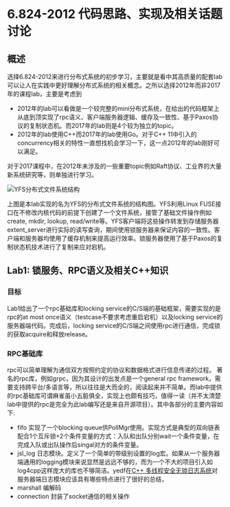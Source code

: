 # 6.824-2012 代码思路、实现及相关话题讨论
## 概述
选择6.824-2012来进行分布式系统的初步学习，主要就是看中其高质量的配套lab可以让人在实践中更好理解分布式系统的相关概念。之所以选择2012年而非2017年的课程lab，主要是考虑到
- 2012年的lab可以看做是一个较完整的mini分布式系统，在给出的代码框架上从底到顶实现了rpc语义、客户端服务器逻辑、缓存及一致性、基于Paxos协议的复制状态机。而2017年的lab则是4个较为独立的topic。
- 2012年的lab使用C++而2017年的lab使用Go。对于C++ 11中引入的concurrency相关的特性一直想找机会学习一下，这一点2012年的lab刚好可以满足。

对于2017课程中，在2012年未涉及的一些重要topic例如Raft协议、工业界的大量新系统研究等，则单独进行学习。

![YFS分布式文件系统结构](https://pdos.csail.mit.edu/archive/6.824-2012/labs/yfs.jpg "YFS分布式文件系统结构")

上图是本lab实现的名为YFS的分布式文件系统的结构图。YFS利用Linux FUSE接口在不修改内核代码的前提下创建了一个文件系统，接管了基础文件操作例如create, mkdir, lookup, read/write等。YFS客户端将这些操作转发到存储服务器extent_server进行实际的读写查询，期间使用锁服务器来保证内容的一致性。客户端和服务器均使用了缓存机制来提高运行效率。锁服务器使用了基于Paxos的复制状态机技术进行了复制来应对宕机。 


## Lab1: 锁服务、RPC语义及相关C++知识
### 目标
Lab1给出了一个rpc基础库和locking service的C/S端的基础框架，需要实现的是rpc的at most once语义（testcase不要求考虑重启宕机）以及locking service的服务器端代码。完成后，locking service的C/S端之间使用rpc进行通信，完成锁的获取acquire和释放release。
### RPC基础库
rpc可以简单理解为通信双方按照约定的协议和数据格式进行信息传递的过程。
著名的rpc库，例如grpc，因为其设计的出发点是一个general rpc framework，需要支持跨平台/多语言等，所以往往是大而全的，阅读起来并不简单。而lab中提供的rpc基础库可谓麻雀虽小五脏俱全，实现上也颇有技巧，值得一读（并不太清楚lab中提供的rpc是完全为此lab编写还是来自开源项目）。其中各部分的主要内容如下:

- fifo 实现了一个blocking queue供PollMgr使用。实现方式是典型的双向链表配合1个互斥锁+2个条件变量的方式：入队和出队分别wait一个条件变量，在完成入队或出队操作后singal对方的条件变量。
- jsl_log 日志模块。定义了一个简单的带级别设置的log宏。如果从一个服务器端通用的logging模块来说显然是远远不够的，而为一个不大的项目引入如log4cpp这样庞大的库也不够简洁。yedf在[C++ 多线程安全无锁日志系统](https://zhuanlan.zhihu.com/p/21477468)对服务器端日志模块应该具有哪些特点进行了很好的总结，
- marshall 编解码
- connection 封装了socket通信的相关操作




